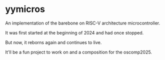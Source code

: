 # yymicros

An implementation of the barebone on RISC-V architecture microcontroller.

It was first started at the beginning of 2024 and had once stopped.

But now, it reborns again and continues to live.

It'll be a fun project to work on and a composition for the oscomp2025.
